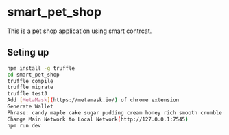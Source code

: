 # smart_pet_shop

This is a pet shop application using smart contrcat.

## Seting up
```bash
npm install -g truffle
cd smart_pet_shop
truffle compile
truffle migrate
truffle testJ
Add [MetaMask](https://metamask.io/) of chrome extension
Generate Wallet
Phrase: candy maple cake sugar pudding cream honey rich smooth crumble sweet treat
Change Main Network to Local Network(http://127.0.0.1:7545)
npm run dev
```

